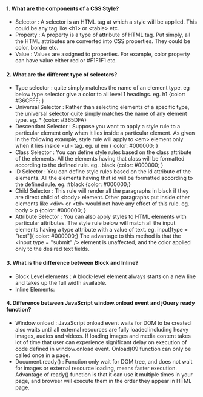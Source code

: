 #### 1. What are the components of a CSS Style?
- Selector : A selector is an HTML tag at which a style will be applied. This could be any tag like \<h1\> or \<table\> etc.
- Property : A property is a type of attribute of HTML tag. Put simply, all the HTML attributes are converted into CSS properties. They could be color, border etc.
- Value : Values are assigned to properties. For example, color property can have value either red or #F1F1F1 etc.

#### 2. What are the different type of selectors?
- Type selector : quite simply matches the name of an element type. eg below type selector give a color to all level 1 headings. eg. h1 {color: #36CFFF; }
- Universal Selector : Rather than selecting elements of a specific type, the universal selector quite simply matches the name of any element type. eg. * {color: #365DFA}
- Descendant Selector : Suppose you want to apply a style rule to a particular element only when it lies inside a particular element. As given in the following example, style rule will apply to \<em\> element only when it lies inside \<ul\> tag. eg. ul em { color: #000000; }
- Class Selector : You can define style rules based on the class attribute of the elements. All the elements having that class will be formatted according to the defined rule. eg. .black {color: #000000; }
- ID Selector : You can define style rules based on the id attribute of the elements. All the elements having that id will be formatted according to the defined rule. eg. #black {color: #000000;}
- Child Selector : This rule will render all the paragraphs in black if they are direct child of \<body\> element. Other paragraphs put inside other elements like \<div\> or \<td\> would not have any effect of this rule. eg. body > p {color: #000000; }
- Attribute Selector : You can also apply styles to HTML elements with particular attributes. The style rule below will match all the input elements having a type attribute with a value of text. eg. input[type = "text"]{ color: #000000;} 
The advantage to this method is that the \<input type = "submit" /\> element is unaffected, and the color applied only to the desired text fields.

#### 3. What is the difference between Block and Inline?
- Block Level elements : A block-level element always starts on a new line and takes up the full width available. 
- Inline Elements: 

#### 4. Difference between JavaScript window.onload event and jQuery ready function?
- Window.onload : JavaScript onload event waits for DOM to be created also waits until all external resources are fully loaded including heavy images, audios and videos.  If loading images and media content takes lot of time that user can experience significant delay on execution of code defined in window.onload event. Onload(09 function can only be called once in a page.
- Document.ready() : Function only wait for DOM tree, and does not wait for images or external resource loading, means faster execution. Advantage of ready() function is that it can use it multiple times in your page, and browser will execute them in the order they appear in HTML page.

